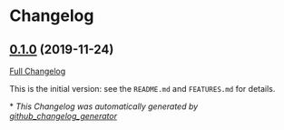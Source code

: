 # Changelog

## [0.1.0](https://github.com/autosuite/autocommit/tree/0.1.0) (2019-11-24)

[Full Changelog](https://github.com/autosuite/autocommit/compare/ed63c7d434f31c2fcac6f5b767a25efeb084f8c7...0.1.0)

This is the initial version: see the `README.md` and `FEATURES.md` for details.

\* *This Changelog was automatically generated by [github_changelog_generator](https://github.com/github-changelog-generator/github-changelog-generator)*
